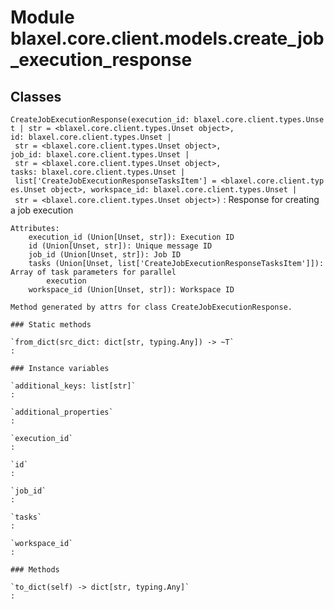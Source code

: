 Module blaxel.core.client.models.create_job_execution_response
==============================================================

Classes
-------

`CreateJobExecutionResponse(execution_id: blaxel.core.client.types.Unset | str = <blaxel.core.client.types.Unset object>, id: blaxel.core.client.types.Unset | str = <blaxel.core.client.types.Unset object>, job_id: blaxel.core.client.types.Unset | str = <blaxel.core.client.types.Unset object>, tasks: blaxel.core.client.types.Unset | list['CreateJobExecutionResponseTasksItem'] = <blaxel.core.client.types.Unset object>, workspace_id: blaxel.core.client.types.Unset | str = <blaxel.core.client.types.Unset object>)`
:   Response for creating a job execution
    
    Attributes:
        execution_id (Union[Unset, str]): Execution ID
        id (Union[Unset, str]): Unique message ID
        job_id (Union[Unset, str]): Job ID
        tasks (Union[Unset, list['CreateJobExecutionResponseTasksItem']]): Array of task parameters for parallel
            execution
        workspace_id (Union[Unset, str]): Workspace ID
    
    Method generated by attrs for class CreateJobExecutionResponse.

    ### Static methods

    `from_dict(src_dict: dict[str, typing.Any]) ‑> ~T`
    :

    ### Instance variables

    `additional_keys: list[str]`
    :

    `additional_properties`
    :

    `execution_id`
    :

    `id`
    :

    `job_id`
    :

    `tasks`
    :

    `workspace_id`
    :

    ### Methods

    `to_dict(self) ‑> dict[str, typing.Any]`
    :